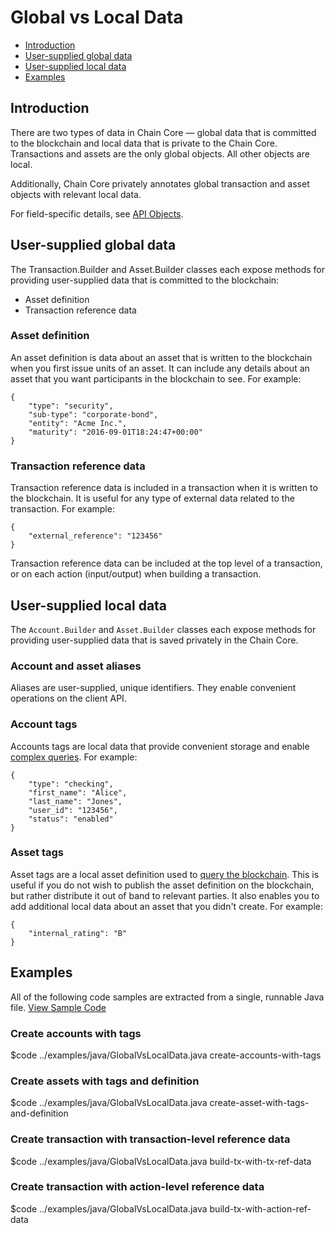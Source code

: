 # Global vs Local Data

* [Introduction](#introduction)
* [User-supplied global data](#user-supplied-global-data)
* [User-supplied local data](#user-supplied-local-data)
* [Examples](#examples)

## Introduction

There are two types of data in Chain Core — global data that is committed to the blockchain and local data that is private to the Chain Core. Transactions and assets are the only global objects. All other objects are local.

Additionally, Chain Core privately annotates global transaction and asset objects with relevant local data.

For field-specific details, see [API Objects](../reference/api-objects.md).

## User-supplied global data

The Transaction.Builder and Asset.Builder classes each expose methods for providing user-supplied data that is committed to the blockchain:

* Asset definition
* Transaction reference data

### Asset definition

An asset definition is data about an asset that is written to the blockchain when you first issue units of an asset. It can include any details about an asset that you want participants in the blockchain to see. For example:

```
{
    "type": "security",
    "sub-type": "corporate-bond",
    "entity": "Acme Inc.",
    "maturity": "2016-09-01T18:24:47+00:00"
}
```

### Transaction reference data

Transaction reference data is included in a transaction when it is written to the blockchain. It is useful for any type of external data related to the transaction. For example:

```
{
    "external_reference": "123456"
}
```
Transaction reference data can be included at the top level of a transaction, or on each action (input/output) when building a transaction.

## User-supplied local data

The `Account.Builder` and `Asset.Builder` classes each expose methods for providing user-supplied data that is saved privately in the Chain Core.

### Account and asset aliases

Aliases are user-supplied, unique identifiers. They enable convenient operations on the client API.

### Account tags

Accounts tags are local data that provide convenient storage and enable [complex queries](../build-applications/query-filters.md). For example:

```
{
    "type": "checking",
    "first_name": "Alice",
    "last_name": "Jones",
    "user_id": "123456",
    "status": "enabled"
}
```

### Asset tags

Asset tags are a local asset definition used to [query the blockchain](../build-applications/query-filters.md). This is useful if you do not wish to publish the asset definition on the blockchain, but rather distribute it out of band to relevant parties. It also enables you to add additional local data about an asset that you didn't create. For example:

```
{
    "internal_rating": "B"
}
```

## Examples

All of the following code samples are extracted from a single, runnable Java file.
<a href="../examples/java/GlobalVsLocalData.java" class="downloadBtn btn success" target="\_blank">View Sample Code</a>

### Create accounts with tags

$code ../examples/java/GlobalVsLocalData.java create-accounts-with-tags

### Create assets with tags and definition

$code ../examples/java/GlobalVsLocalData.java create-asset-with-tags-and-definition

### Create transaction with transaction-level reference data

$code ../examples/java/GlobalVsLocalData.java build-tx-with-tx-ref-data

### Create transaction with action-level reference data

$code ../examples/java/GlobalVsLocalData.java build-tx-with-action-ref-data
